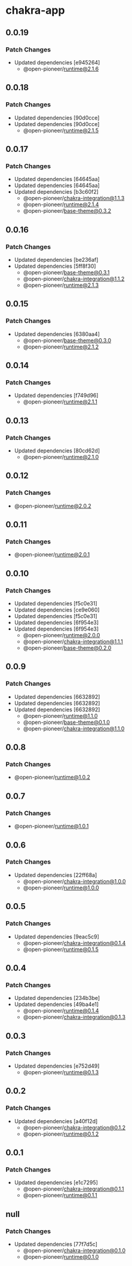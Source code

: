 # chakra-app

## 0.0.19

### Patch Changes

-   Updated dependencies [e945264]
    -   @open-pioneer/runtime@2.1.6

## 0.0.18

### Patch Changes

-   Updated dependencies [90d0cce]
-   Updated dependencies [90d0cce]
    -   @open-pioneer/runtime@2.1.5

## 0.0.17

### Patch Changes

-   Updated dependencies [64645aa]
-   Updated dependencies [64645aa]
-   Updated dependencies [b3c60f2]
    -   @open-pioneer/chakra-integration@1.1.3
    -   @open-pioneer/runtime@2.1.4
    -   @open-pioneer/base-theme@0.3.2

## 0.0.16

### Patch Changes

-   Updated dependencies [be236af]
-   Updated dependencies [5ff8f30]
    -   @open-pioneer/base-theme@0.3.1
    -   @open-pioneer/chakra-integration@1.1.2
    -   @open-pioneer/runtime@2.1.3

## 0.0.15

### Patch Changes

-   Updated dependencies [6380aa4]
    -   @open-pioneer/base-theme@0.3.0
    -   @open-pioneer/runtime@2.1.2

## 0.0.14

### Patch Changes

-   Updated dependencies [f749d96]
    -   @open-pioneer/runtime@2.1.1

## 0.0.13

### Patch Changes

-   Updated dependencies [80cd62d]
    -   @open-pioneer/runtime@2.1.0

## 0.0.12

### Patch Changes

-   @open-pioneer/runtime@2.0.2

## 0.0.11

### Patch Changes

-   @open-pioneer/runtime@2.0.1

## 0.0.10

### Patch Changes

-   Updated dependencies [f5c0e31]
-   Updated dependencies [ce9e060]
-   Updated dependencies [f5c0e31]
-   Updated dependencies [6f954e3]
-   Updated dependencies [6f954e3]
    -   @open-pioneer/runtime@2.0.0
    -   @open-pioneer/chakra-integration@1.1.1
    -   @open-pioneer/base-theme@0.2.0

## 0.0.9

### Patch Changes

-   Updated dependencies [6632892]
-   Updated dependencies [6632892]
-   Updated dependencies [6632892]
    -   @open-pioneer/runtime@1.1.0
    -   @open-pioneer/base-theme@0.1.0
    -   @open-pioneer/chakra-integration@1.1.0

## 0.0.8

### Patch Changes

-   @open-pioneer/runtime@1.0.2

## 0.0.7

### Patch Changes

-   @open-pioneer/runtime@1.0.1

## 0.0.6

### Patch Changes

-   Updated dependencies [22ff68a]
    -   @open-pioneer/chakra-integration@1.0.0
    -   @open-pioneer/runtime@1.0.0

## 0.0.5

### Patch Changes

-   Updated dependencies [9eac5c9]
    -   @open-pioneer/chakra-integration@0.1.4
    -   @open-pioneer/runtime@0.1.5

## 0.0.4

### Patch Changes

-   Updated dependencies [234b3be]
-   Updated dependencies [49ba4e1]
    -   @open-pioneer/runtime@0.1.4
    -   @open-pioneer/chakra-integration@0.1.3

## 0.0.3

### Patch Changes

-   Updated dependencies [e752d49]
    -   @open-pioneer/runtime@0.1.3

## 0.0.2

### Patch Changes

-   Updated dependencies [a40f12d]
    -   @open-pioneer/chakra-integration@0.1.2
    -   @open-pioneer/runtime@0.1.2

## 0.0.1

### Patch Changes

-   Updated dependencies [e1c7295]
    -   @open-pioneer/chakra-integration@0.1.1
    -   @open-pioneer/runtime@0.1.1

## null

### Patch Changes

-   Updated dependencies [77f7d5c]
    -   @open-pioneer/chakra-integration@0.1.0
    -   @open-pioneer/runtime@0.1.0
